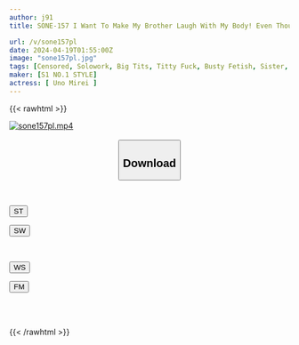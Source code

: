 ```yaml
---
author: j91
title: SONE-157 I Want To Make My Brother Laugh With My Body! Even Though My Sister Is Still A Child, I Seduce Her With Her Tight Clothed Breasts! Mirei Uno

url: /v/sone157pl
date: 2024-04-19T01:55:00Z
image: "sone157pl.jpg"
tags: [Censored, Solowork, Big Tits, Titty Fuck, Busty Fetish, Sister, No Bra	]
maker: [S1 NO.1 STYLE]
actress: [ Uno Mirei ]
---
```



{{< rawhtml >}}

<div class="video" data-videoid="rJjeGwJ4GySbZDr">
    <a href="javascript:;">
        <img src="/v/sone157pl/sone157pl.jpg" width="WIDTH" height="HEIGHT" alt="sone157pl.mp4" loading="lazy">
    </a>
</div>

<script type="text/javascript" src="https://j91.asia/asset/on-demand-st.js"></script>

<br>
  <link rel="stylesheet" href="https://j91.asia/asset/bs5.css">
  
  <center>
  <button class="btn btn-primary" type="button" data-bs-toggle="collapse" data-bs-target=".multi-collapse" aria-expanded="false" aria-controls="multiCollapseExample1 multiCollapseExample2"><h2>Download</h2></button></center>
</p>
<div class="row">
  <div class="col">
    <div class="collapse multi-collapse" id="multiCollapseExample1">
      <div class="card card-body">
	      	      <br>
<div class="buttons">  
<p><a href="https://streamtape.to/v/rJjeGwJ4GySbZDr" target="_blank"><button class="btn-hover color-3"><i class="fa fa-download"></i> ST</button></a></p>
<p><a href="https://asnwish.com/b5mdi5b9styy" target="_blank"><button class="btn-hover color-2"><i class="fa fa-download"></i> SW</button></a></p></div>
    </div>
  </div>
</div>
  <div class="col">
    <div class="collapse multi-collapse" id="multiCollapseExample2">
      <div class="card card-body">
	      <br>
<div class="buttons">
<p><a href="javascript:;"><button class="btn-hover color-9"><i class="fa fa-download"></i> WS</button></a></p>
<p><a href="javascript:;"><button class="btn-hover color-8"><i class="fa fa-download"></i> FM</button></a></p></div>
<br><br>
      </div>
    </div>
  </div>
</div>

{{< /rawhtml >}}